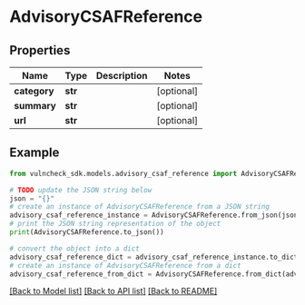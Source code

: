 # AdvisoryCSAFReference


## Properties

Name | Type | Description | Notes
------------ | ------------- | ------------- | -------------
**category** | **str** |  | [optional] 
**summary** | **str** |  | [optional] 
**url** | **str** |  | [optional] 

## Example

```python
from vulncheck_sdk.models.advisory_csaf_reference import AdvisoryCSAFReference

# TODO update the JSON string below
json = "{}"
# create an instance of AdvisoryCSAFReference from a JSON string
advisory_csaf_reference_instance = AdvisoryCSAFReference.from_json(json)
# print the JSON string representation of the object
print(AdvisoryCSAFReference.to_json())

# convert the object into a dict
advisory_csaf_reference_dict = advisory_csaf_reference_instance.to_dict()
# create an instance of AdvisoryCSAFReference from a dict
advisory_csaf_reference_from_dict = AdvisoryCSAFReference.from_dict(advisory_csaf_reference_dict)
```
[[Back to Model list]](../README.md#documentation-for-models) [[Back to API list]](../README.md#documentation-for-api-endpoints) [[Back to README]](../README.md)


